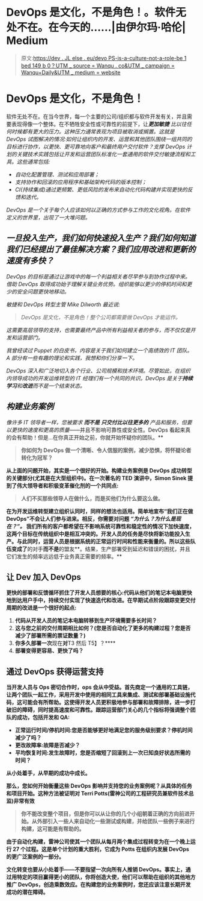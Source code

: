 # DevOps 是文化，不是角色！。软件无处不在。在今天的……|由伊尔玛·哈伦| Medium

> 原文:[https://dev . JL else . eu/devo PS-is-a-culture-not-a-role-be 1 bed 149 b 0？UTM _ source = Wanqu . co&UTM _ campaign = Wanqu+Daily&UTM _ medium = website](https://dev.jlelse.eu/devops-is-a-culture-not-a-role-be1bed149b0?utm_source=wanqu.co&utm_campaign=Wanqu+Daily&utm_medium=website)



# DevOps 是文化，不是角色！

软件无处不在。在当今世界，每一个主要的公司/组织都与软件开发有关，并且需要表现得像一个整体。在不牺牲安全性或可靠性的前提下，让****更加敏捷*** 比以往任何时候都有更大的压力。这种压力通常表现为项目被取消或搁置。这就是 DevOps 试图解决的情况:如何让组织内的开发、运营和其他团队围绕一组共同的目标进行协作，以更快、更可靠地向客户和最终用户交付软件？支撑 DevOps 计划的关键技术实践包括让开发和运营团队标准化一套通用的软件交付敏捷流程和工具。这些通常包括:*

*   *自动化配置管理、测试和应用部署；*
*   *支持协作和回滚的应用程序和基础架构代码的版本控制；*
*   *CI(持续集成)通过更频繁、更低风险的发布来自动化代码构建并实现更快的反馈和迭代。*

*DevOps 是一个关于每个人应该如何以正确的方式参与工作的文化视角。在软件定义的世界里，出现了一大堆问题。*

## *一旦投入生产，我们如何快速投入生产？我们如何知道我们已经提出了最佳解决方案？我们应用改进和更新的速度有多快？*

*DevOps 的目标是通过让游戏中的每一个利益相关者尽早参与到协作过程中来。借助 DevOps 取得成功始于理解关键业务优势。组织能够以更少的停机时间和更少的安全问题更快地移动。*

*敏捷和 DevOps 转型主管 Mike Dilworth 最近说:*

> *DevOps 是文化，不是角色！整个公司都需要做 DevOps 才能运作。*

*这需要高层领导的支持，也需要最终产品中所有利益相关者的参与，而不仅仅是开发和运营部门。*



*我曾经读过 Puppet 的白皮书，内容是关于我们如何建立一个高绩效的 IT 团队。A 部分有一些有趣的理论和实践，我想和你们分享一下。*

*DevOps 深入和广泛地切入各个行业、公司规模和技术环境。尽管如此，在组织内领导成功的开发运维转型的 IT 经理们有一个共同的共识。DevOps 是关于**持续学习**和**改进**而不是一个结束状态。*

## *构建业务案例*

*像许多 IT 领导者一样，您被要求 ***而不是*** ***只交付比以往更多的*** 产品和服务，但要以更快的速度和更高的质量*——并且不影响可靠性或安全性。DevOps 看起来真的会有帮助！但是…在你真正开始之前，你就开始怀疑你的团队。**

> **你如何为 DevOps 做一个清晰、令人信服的案例，减少恐惧，将怀疑论者转化为冠军？**

**从上面的问题开始，其实是一个很好的开始。构建业务案例是 DevOps 成功转型的关键部分(尤其是在大型组织中)。在一次著名的 TED 演讲中，Simon Sinek 提到了伟大领导者和积极变革催化剂的一个共同点:**

> **人们不买那些领导人在做什么，而是买他们为什么要这么做。**

**在为开发运维转型建立组织认同时，同样的想法也适用。简单地宣布“我们正在做 DevOps”不会让人们参与进来。相反，你需要对问题 ***“为什么？为什么是现在？”。*** 我们所有的客户都希望在不影响系统可靠性和稳定性的情况下加快速度，这两个目标在传统组织中是相互冲突的。开发人员的任务是尽快将新功能投入生产。与此同时，运营人员是根据系统的正常运行时间和性能来衡量的。所以这些队伍变成了**的对手**而不是**的盟友**。结果，生产部署受到延迟和错误的困扰，并且它们发生的频率远远低于业务真正需要的频率。**

## **让 Dev 加入 DevOps**

**更快的部署和反馈循环抓住了开发人员想要的核心:代码从他们的笔记本电脑更快地到达用户手中，持续交付实现了快速迭代和改进。在早期试点阶段跟踪变更交付周期的改进是一个很好的起点:**

1.  **代码从开发人员的笔记本电脑转移到生产环境需要多长时间？**
2.  **这与您之前的交付周期相比如何？(您是否自动化了更多的构建过程？您是否减少了部署所需的票证数量？)**
3.  **你多久部署一次**现在**对**T3 然后 T5】？****
4.  **部署变得更容易、更快了吗？**

## **通过 DevOps 获得运营支持**

**当开发人员与 Ops 密切合作时，ops 会从中受益。首先商定一个通用的工具链，让两个团队一起工作，采用开发中使用的相同工具来集成、测试和部署基础设施代码，这可能会有所帮助。这使得开发人员更积极地参与部署和故障排除，进一步打破旧的障碍，同时提高速度和可靠性。跟踪运营部门关心的几个指标将强调整个团队的成功，包括开发和 QA:**

*   ****正常运行时间/停机时间**:您是否能够更好地满足您的服务级别要求？停机时间减少了吗？**
*   ****更改故障率**:故障是否减少？**
*   ****平均恢复时间**:发生故障时，您是否缩短了回滚到上一次已知良好状态所需的时间？**

**从小处着手，从早期的成功中成长。**

**那么，您如何开始衡量这些 DevOps 影响并支持您的业务案例呢？从具体的任务和项目开始。这种方法被证明对 Terri Potts(雷神公司的工程研究员兼软件技术总监)非常有效**

> **你不能改变整个项目，但是你可以从让你的几个小组朝着正确的方向前进开始。从外部引入一些人来自动化一些测试或构建，并给团队一些例子来进行构建，这可能是有帮助的。**

**由于自动化构建，雷神公司使其一个团队从每月两个集成过程转变为在一个晚上运行 27 个过程。这是单个计划的重大胜利，它成为 Potts 在组织内发展 DevOps 的更广泛案例的一部分。**

**文化转变也要从小处着手——不要指望一次向所有人推销 DevOps。事实上，通过用特定的项目赢得更小的团队，你将创造大使，他们可以帮助在组织的其他地方推广 DevOps，创造乘数效应。在构建您的业务案例时，您还应该注意长期开发成功的潜在障碍。**